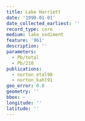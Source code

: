 ```yaml
---
title: Lake Harriett
date: '1990-01-01'
date_collected_earliest: ''
record_type: core
medium: lake_sediment
feature: '961'
description: ''
parameters:
  - Pb/total
  - Pb/210
publications:
  - norton_etal90
  - norton_kahl91
geo_error: 0.0
geometry: ''
bbox: ~
longitude: ''
latitude: ''
---
```

